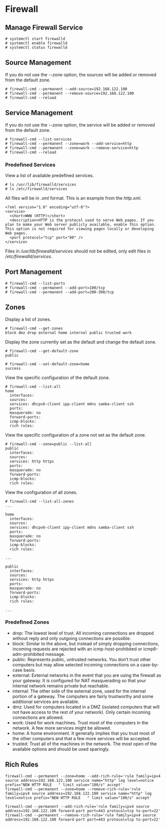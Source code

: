 # Firewall

## Manage Firewall Service
```
# systemctl start firewalld
# systemctl enable firewalld
# systemctl status firewalld
```

## Source Management
If you do not use the *--zone* option, the sources will be added or removed from
 the default zone.
```
# firewall-cmd --permanent --add-source=192.168.122.100
# firewall-cmd --permanent --remove-source=192.168.122.100
# firewall-cmd --reload
```

## Service Management
If you do not use the *--zone* option, the service will be added or removed from
 the default zone.
```
# firewall-cmd --list-services
# firewall-cmd --permanent --zone=work --add-service=http
# firewall-cmd --permanent --zone=work --remove-service=http
# firewall-cmd --reload
```

### Predefined Services
View a list of available predefined services.
```
# ls /usr/lib/firewalld/services
# ls /etc/firewalld/services
```

All files will be in *.xml* format. This is an example from the *http.xml*.
```
<?xml version="1.0" encoding="utf-8"?>
<service>
  <short>WWW (HTTP)</short>
  <description>HTTP is the protocol used to serve Web pages. If you plan to make your Web server publicly available, enable this option. This option is not required for viewing pages locally or developing Web pages.
  <port protocol="tcp" port="80" />
</service>
```

Files in */usr/lib/firewalld/services* should not be edited, only edit files in
 */etc/firewalld/services*.

## Port Management
```
# firewall-cmd --list-ports
# firewall-cmd --permanent --add-port=100/tcp
# firewall-cmd --permanent --add-port=200-300/tcp
```

## Zones

Display a list of zones.
```
# firewall-cmd --get-zones
block dmz drop external home internal public trusted work
```

Display the zone currently set as the default and change the default zone.
```
# firewall-cmd --get-default-zone
public

# firewall-cmd --set-default-zone=home
success
```

View the specific configuration of the default zone.
```
# firewall-cmd --list-all
home
  interfaces:
  sources:
  services: dhcpv6-client ipp-client mdns samba-client ssh
  ports:
  masquerade: no
  forward-ports:
  icmp-blocks:
  rich rules:
```

View the specific configuration of a zone not set as the default zone.
```
# firewall-cmd --zone=public --list-all
public
  interfaces:
  sources:
  services: http https
  ports:
  masquerade: no
  forward-ports:
  icmp-blocks:
  rich rules:
```

View the configuration of all zones.
```
# firewall-cmd --list-all-zones
...

home
  interfaces:
  sources:
  services: dhcpv6-client ipp-client mdns samba-client ssh
  ports:
  masquerade: no
  forward-ports:
  icmp-blocks:
  rich rules:

...

public
  interfaces:
  sources:
  services: http https
  ports:
  masquerade: no
  forward-ports:
  icmp-blocks:
  rich rules:

...
```

### Predefined Zones

* drop: The lowest level of trust. All incoming connections are dropped without reply and only outgoing connections are possible.
* block: Similar to the above, but instead of simply dropping connections, incoming requests are rejected with an icmp-host-prohibited or icmp6-adm-prohibited message.
* public: Represents public, untrusted networks. You don’t trust other computers but may allow selected incoming connections on a case-by-case basis.
* external: External networks in the event that you are using the firewall as your gateway. It is configured for NAT masquerading so that your internal network remains private but reachable.
* internal: The other side of the external zone, used for the internal portion of a gateway. The computers are fairly trustworthy and some additional services are available.
* dmz: Used for computers located in a DMZ (isolated computers that will not have access to the rest of your network). Only certain incoming connections are allowed.
* work: Used for work machines. Trust most of the computers in the network. A few more services might be allowed.
* home: A home environment. It generally implies that you trust most of the other computers and that a few more services will be accepted.
* trusted: Trust all of the machines in the network. The most open of the available options and should be used sparingly.



## Rich Rules
```
firewall-cmd --permanent --zone=home --add-rich-rule='rule family=ipv4 source address=192.168.122.100 service name="http" log level=notice prefix="NEW HTTP RULE   " limit value="100/s" accept'
firewall-cmd --permanent --zone=home --remove-rich-rule='rule family=ipv4 source address=192.168.122.100 service name="http" log level=notice prefix="NEW HTTP RULE   " limit value="100/s" accept'

firewall-cmd --permanent --add-rich-rule='rule family=ipv4 source address=192.168.122.100 forward-port port=443 protocol=tcp to-port=22'
firewall-cmd --permanent --remove-rich-rule='rule family=ipv4 source address=192.168.122.100 forward-port port=443 protocol=tcp to-port=22'
```
